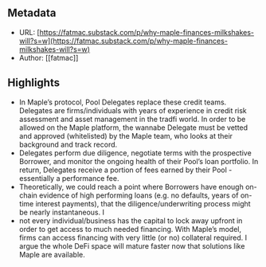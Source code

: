 ## Metadata
* URL: [https://fatmac.substack.com/p/why-maple-finances-milkshakes-will?s=w](https://fatmac.substack.com/p/why-maple-finances-milkshakes-will?s=w)
* Author: [[fatmac]]

## Highlights
* In Maple’s protocol, Pool Delegates replace these credit teams. Delegates are firms/individuals with years of experience in credit risk assessment and asset management in the tradfi world. In order to be allowed on the Maple platform, the wannabe Delegate must be vetted and approved (whitelisted) by the Maple team, who looks at their background and track record.
* Delegates perform due diligence, negotiate terms with the prospective Borrower, and monitor the ongoing health of their Pool’s loan portfolio. In return, Delegates receive a portion of fees earned by their Pool - essentially a performance fee.
* Theoretically, we could reach a point where Borrowers have enough on-chain evidence of high performing loans (e.g. no defaults, years of on-time interest payments), that the diligence/underwriting process might be nearly instantaneous. I
* not every individual/business has the capital to lock away upfront in order to get access to much needed financing. With Maple’s model, firms can access financing with very little (or no) collateral required. I argue the whole DeFi space will mature faster now that solutions like Maple are available.